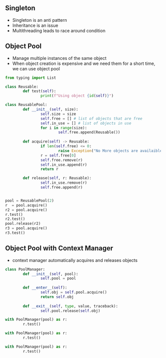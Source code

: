 
## Singleton

- Singleton is an anti pattern
- Inheritance is an issue
- Multithreading leads to race around condition

## Object Pool

- Manage  multiple instances of the same object
- When object creation is expensive and we need them for a short time, we can use object pool

```python
from typing import List

class Reusable:
		def test(self):
				print(f"Using object {id(self)}")

class ReusablePool:
		def __init__(self, size):
				self.size = size
				self.free = [] # list of objects that are free
				self.in_use = [] # list of objects in use
				for i in range(size):
						self.free.append(Reusable())
		
		def acquire(self) -> Reusable:
				if len(self.free) <= 0:
						raise Exception("No More objects are availaible")
				r = self.free[0]
				self.free.remove(r)
				self.in_use.append(r)
				return r

		def release(self, r: Reusable):
				self.in_use.remove(r)
				self.free.append(r)


pool = ReusablePool(2)
r  = pool.acquire()
r2 = pool.acquire()
r.test()
r2.test()
pool.release(r2)
r3 = pool.acquire()
r3.test()

```


## Object Pool with Context Manager

- context manager automatically acquires and releases objects

```python
class PoolManager:
		def __init__(self, pool):
				self.pool = pool
		
		def __enter__(self):
				self.obj = self.pool.acquire()
				return self.obj
		
		def __exit__(self, type, value, traceback):
				self.pool.release(self.obj)

with PoolManager(pool) as r:
		r.test()

with PoolManager(pool) as r:
		r.test()

with PoolManager(pool) as r:
		r.test()
```

